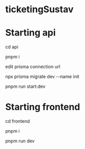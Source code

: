 # ticketingSustav

# Starting api
cd api

pnpm i

edit prisma connection url

npx prisma migrate dev --name init

pnpm run start:dev

# Starting frontend
cd frontend

pnpm i

pnpm run dev
